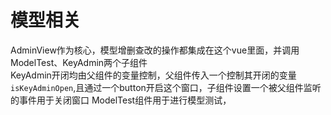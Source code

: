 # 模型相关
AdminView作为核心，模型增删查改的操作都集成在这个vue里面，并调用ModelTest、KeyAdmin两个子组件  
KeyAdmin开闭均由父组件的变量控制，父组件传入一个控制其开闭的变量`isKeyAdminOpen`,且通过一个button开启这个窗口，子组件设置一个被父组件监听的事件用于关闭窗口
ModelTest组件用于进行模型测试，

